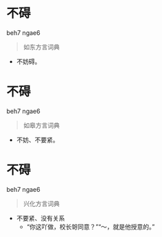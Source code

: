 # 不碍
beh7 ngae6
> 如东方言词典
- 不妨碍。

# 不碍
beh7 ngae6
> 如皋方言词典
- 不妨、不要紧。

# 不碍
beh7 ngae6
> 兴化方言词典
- 不要紧、没有关系
  - “你这吖做，校长哿同意？”“～，就是他授意的。”
